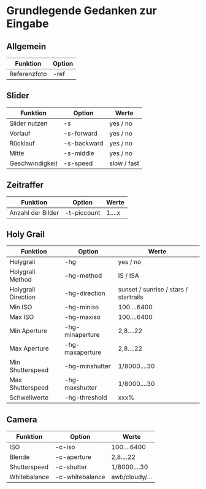 # Grundlegende Gedanken zur Eingabe

## Allgemein
Funktion | Option
---------|--------
Referenzfoto | -ref

## Slider
Funktion | Option | Werte
---------|--------|------
Slider nutzen | -s | yes / no
Vorlauf | -s-forward | yes / no
Rücklauf | -s-backward | yes / no
Mitte | -s-middle | yes / no
Geschwindigkeit | -s-speed | slow / fast

## Zeitraffer
Funktion | Option | Werte
---------|--------|------
Anzahl der Bilder | -t-piccount | 1....x

## Holy Grail
Funktion | Option | Werte
---------|--------|------
Holygrail | -hg | yes / no
Holygrail Method | -hg-method | IS / ISA
Holygrail Direction | -hg-direction | sunset / sunrise / stars / startrails
Min ISO | -hg-miniso | 100....6400
Max ISO | -hg-maxiso | 100....6400
Min Aperture | -hg-minaperture | 2,8....22
Max Aperture | -hg-maxaperture | 2,8....22
Min Shutterspeed | -hg-minshutter | 1/8000....30
Max Shutterspeed | -hg-maxshutter | 1/8000....30
Schwellwerte | -hg-threshold | xxx%

## Camera
Funktion | Option | Werte
---------|--------|------
ISO | -c-iso | 100....6400
Blende | -c-aperture | 2,8....22
Shutterspeed | -c-shutter | 1/8000....30
Whitebalance | -c-whitebalance | awb/cloudy/...
